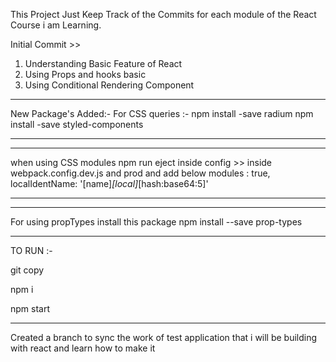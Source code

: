 This Project Just Keep Track of the Commits for each module of the React Course i am Learning.

Initial Commit >> 
1. Understanding Basic Feature of React  
2. Using Props and hooks basic 
3. Using Conditional Rendering Component

*****
New Package's Added:-
For CSS queries :-
npm install -save radium
npm install -save styled-components
*****

**********
when using CSS modules
npm run eject
inside config >> inside webpack.config.dev.js and prod and add below
modules : true,
localIdentName: '[name]_[local]_[hash:base64:5]'
*********
*****
For using propTypes install this package
npm install --save prop-types
*****
TO RUN :-

git copy 

npm i 

npm start

********************************
Created a branch to sync the work of test application that i will be building with react and learn how to make it 

